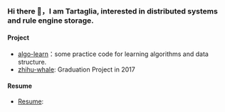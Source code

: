 ### Hi there 👋，I am Tartaglia, interested in distributed systems and rule engine storage.

#### Project

* [algo-learn](https://github.com/MarcelArthur/leetcode_collection)：some practice code for learning algorithms and data structure.
* [zhihu-whale](https://github.com/MarcelArthur/zhihuWhale): Graduation Project in 2017

#### Resume
* [Resume](): 
